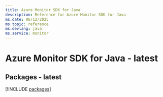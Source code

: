 ```yaml
---
title: Azure Monitor SDK for Java
description: Reference for Azure Monitor SDK for Java
ms.date: 06/12/2025
ms.topic: reference
ms.devlang: java
ms.service: monitor
---
```

# Azure Monitor SDK for Java - latest
## Packages - latest
[!INCLUDE [packages](monitor-index.md)]